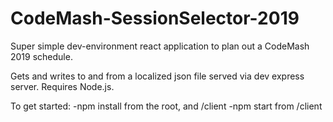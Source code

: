 # CodeMash-SessionSelector-2019
Super simple dev-environment react application to plan out a CodeMash 2019 schedule.

Gets and writes to and from a localized json file served via dev express server.  Requires Node.js.

To get started:
-npm install from the root, and /client
-npm start from /client
